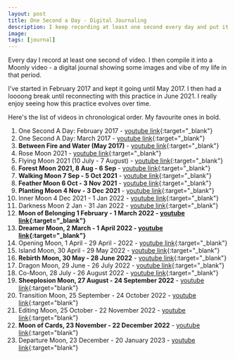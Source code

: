 ```yaml
---
layout: post
title: One Second a Day - Digital Journaling
description: I keep recording at least one second every day and put it together in a video every Moon cycle.
image: 
tags: [journal]
---
```


Every day I record at least one second of video. I then compile it into a Moonly video - a digital journal showing some images and vibe of my life in that period. 

I've started in February 2017 and kept it going until May 2017. I then had a loooong break until reconnecting with this practice in June 2021. I really enjoy seeing how this practice evolves over time.

Here's the list of videos in chronological order. My favourite ones in bold.

1. One Second A Day: February 2017 - [youtube link](https://www.youtube.com/watch?v=6lV3xcRPhec){:target="_blank"}
2. One Second A Day: March 2017 - [youtube link](https://www.youtube.com/watch?v=lxKG-vb4wuU){:target="_blank"}
3. **Between Fire and Water (May 2017)** - [youtube link](https://www.youtube.com/watch?v=SVeygd_Skfk){:target="_blank"}
4. Rose Moon 2021 - [youtube link](https://www.youtube.com/watch?v=vy1p1Kymmk4){:target="_blank"}
5. Flying Moon 2021 (10 July - 7 August) - [youtube link](https://www.youtube.com/watch?v=cqM9JGh05rQ){:target="_blank"}
6. **Forest Moon 2021, 8 Aug - 6 Sep** - [youtube link](https://www.youtube.com/watch?v=7zCrKoBAYAs){:target="_blank"}
7. **Walking Moon 7 Sep - 5 Oct 2021** - [youtube link](https://www.youtube.com/watch?v=ikHgY-kpNwk){:target="_blank"}
8. **Feather Moon 6 Oct - 3 Nov 2021** - [youtube link](https://www.youtube.com/watch?v=lBOnSfgW2v8){:target="_blank"}
9. **Planting Moon 4 Nov - 3 Dec 2021** - [youtube link](https://www.youtube.com/watch?v=695g5cMkCt8){:target="_blank"}
10. Inner Moon 4 Dec 2021 - 1 Jan 2022 - [youtube link](https://www.youtube.com/watch?v=DXJtwKv51ek){:target="_blank"}
11. Darkness Moon 2 Jan - 31 Jan 2022 - [youtube link](https://youtu.be/MDI4kyMJCL8){:target="_blank"}
12. **Moon of Belonging 1 February - 1 March 2022 - [youtube link](https://youtu.be/NrbnLzOcoF0){:target="_blank"}**
13. **Dreamer Moon, 2 March - 1 April 2022 - [youtube link](https://www.youtube.com/watch?v=OpL2wJrL9qs){:target="_blank"}**
14. Opening Moon, 1 April - 29 April - 2022 - [youtube link](https://youtu.be/HHMle6YJDhg){:target="_blank"}
15. Island Moon, 30 April - 29 May 2022 - [youtube link](https://youtu.be/AfnFys37Ab8){:target="_blank"}
16. **Rebirth Moon, 30 May - 28 June 2022** - [youtube link](https://youtu.be/4Q8EyZzQ4lY){:target="_blank"}
17. Dragon Moon, 29 June - 26 July 2022 - [youtube link](https://youtu.be/fUanmeujnzM){:target="_blank"}
18. Co-Moon, 28 July - 26 August 2022 - [youtube link](https://youtu.be/E7Szeib1HsQ){:target="_blank"}
19. **Sheeplosion Moon, 27 August - 24 September 2022** - [youtube link](https://youtu.be/H3le69xkD9k){:target="blank"}
20. Transition Moon, 25 September - 24 October 2022 - [youtube link](https://youtu.be/588eK0gbXgQ){:target="blank"}
21. Editing Moon, 25 October - 22 November 2022 - [youtube link](https://youtu.be/AjzlHvPmWxk){:target="blank"}
22. **Moon of Cards, 23 November - 22 December 2022** - [youtube link](https://youtu.be/MNEh7oI1Q8E){:target="blank"}
23. Departure Moon, 23 December - 20 January 2023 - [youtube link](https://youtu.be/i_Vna-PdcjA){:target="blank"}
<p></p>